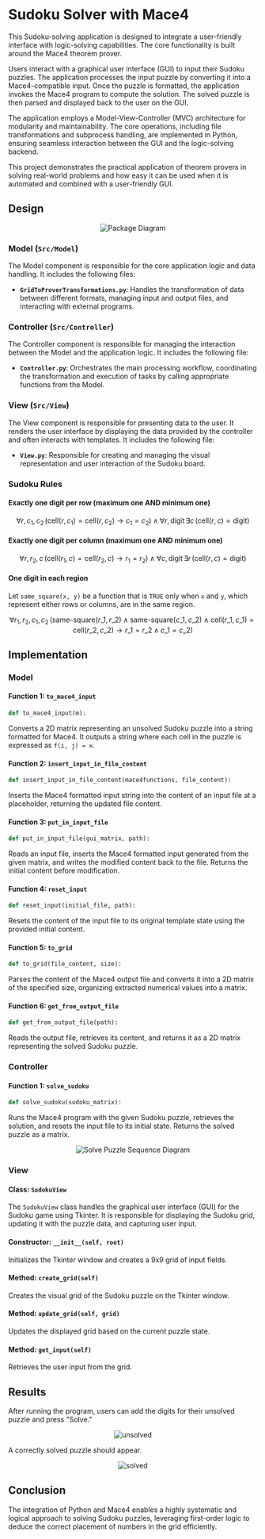 # Sudoku Solver with Mace4
This Sudoku-solving application is designed to integrate a user-friendly interface with logic-solving capabilities. The core functionality is built around the Mace4 theorem prover.

Users interact with a graphical user interface (GUI) to input their Sudoku puzzles. The application processes the input puzzle by converting it into a Mace4-compatible input. Once the puzzle is formatted, the application invokes the Mace4 program to compute the solution. The solved puzzle is then parsed and displayed back to the user on the GUI.

The application employs a Model-View-Controller (MVC) architecture for modularity and maintainability. The core operations, including file transformations and subprocess handling, are implemented in Python, ensuring seamless interaction between the GUI and the logic-solving backend.

This project demonstrates the practical application of theorem provers in solving real-world problems and how easy it can be used when it is automated and combined with a user-friendly GUI.

## Design

<div align="center">
  <img src="https://github.com/user-attachments/assets/ce8f0457-2bd4-484a-844a-4154ed80fa7e" alt="Package Diagram">
</div>

### Model (`Src/Model`)

The Model component is responsible for the core application logic and data handling. It includes the following files:

- **`GridToProverTransformations.py`**: Handles the transformation of data between different formats, managing input and output files, and interacting with external programs.

### Controller (`Src/Controller`)

The Controller component is responsible for managing the interaction between the Model and the application logic. It includes the following file:

- **`Controller.py`**: Orchestrates the main processing workflow, coordinating the transformation and execution of tasks by calling appropriate functions from the Model.

### View (`Src/View`)

The View component is responsible for presenting data to the user. It renders the user interface by displaying the data provided by the controller and often interacts with templates. It includes the following file:

- **`View.py`**: Responsible for creating and managing the visual representation and user interaction of the Sudoku board.

### Sudoku Rules

#### Exactly one digit per row (maximum one AND minimum one)

$$
\forall r, c_1, c_2 \,  \big( \text{cell}(r, c_1) = \text{cell}(r, c_2) \rightarrow c_1 = c_2 \big) \land \forall r, \text{digit} \, \exists c \,  \big( \text{cell}(r, c) = \text{digit} \big)
$$

#### Exactly one digit per column (maximum one AND minimum one)

$$
\forall r, r_2, c \,  \big( \text{cell}(r_1, c) = \text{cell}(r_2, c) \rightarrow r_1 = r_2 \big) \land \forall c, \text{digit} \, \exists r \,  \big( \text{cell}(r, c) = \text{digit} \big)
$$

#### One digit in each region

Let `same_square(x, y)` be a function that is `TRUE` only when `x` and `y`, which represent either rows or columns, are in the same region.

$$
\forall r_1, r_2, c_1, c_2 \, \big( \text{same-square}(r\_1, r\_2) \land \text{same-square}(c\_1, c\_2) \land \text{cell}(r\_1, c\_1) = \text{cell}(r\_2, c\_2) \rightarrow r\_1 = r\_2 \land c\_1 = c\_2 \big)
$$


## Implementation

### Model

#### Function 1: `to_mace4_input`

```python
def to_mace4_input(m):
```

Converts a 2D matrix representing an unsolved Sudoku puzzle into a string formatted for Mace4. It outputs a string where each cell in the puzzle is expressed as `f(i, j) = x`.

#### Function 2: `insert_input_in_file_content`

```python
def insert_input_in_file_content(mace4functions, file_content):
```

Inserts the Mace4 formatted input string into the content of an input file at a placeholder, returning the updated file content.

#### Function 3: `put_in_input_file`

```python
def put_in_input_file(gui_matrix, path):
```

Reads an input file, inserts the Mace4 formatted input generated from the given matrix, and writes the modified content back to the file. Returns the initial content before modification.

#### Function 4: `reset_input`

```python
def reset_input(initial_file, path):
```

Resets the content of the input file to its original template state using the provided initial content.

#### Function 5: `to_grid`

```python
def to_grid(file_content, size):
```

Parses the content of the Mace4 output file and converts it into a 2D matrix of the specified size, organizing extracted numerical values into a matrix.

#### Function 6: `get_from_output_file`

```python
def get_from_output_file(path):
```

Reads the output file, retrieves its content, and returns it as a 2D matrix representing the solved Sudoku puzzle.

### Controller

#### Function 1: `solve_sudoku`

```python
def solve_sudoku(sudoku_matrix):
```

Runs the Mace4 program with the given Sudoku puzzle, retrieves the solution, and resets the input file to its initial state. Returns the solved puzzle as a matrix.

<div align="center">
  <img src="https://github.com/user-attachments/assets/14f882ae-750d-41f1-a98f-16c1b0fd79fe" alt="Solve Puzzle Sequence Diagram">
</div>


### View

#### Class: `SudokuView`

The `SudokuView` class handles the graphical user interface (GUI) for the Sudoku game using Tkinter. It is responsible for displaying the Sudoku grid, updating it with the puzzle data, and capturing user input.

#### Constructor: `__init__(self, root)`

Initializes the Tkinter window and creates a 9x9 grid of input fields.

#### Method: `create_grid(self)`

Creates the visual grid of the Sudoku puzzle on the Tkinter window.

#### Method: `update_grid(self, grid)`

Updates the displayed grid based on the current puzzle state.

#### Method: `get_input(self)`

Retrieves the user input from the grid.

## Results

After running the program, users can add the digits for their unsolved puzzle and press "Solve."

<div align="center">
  <img src="https://github.com/user-attachments/assets/88f842ff-1a43-4861-a71c-0ebf7e5f7bb5" alt="unsolved">
</div>

A correctly solved puzzle should appear.

<div align="center">
  <img src="https://github.com/user-attachments/assets/aadf83cd-e183-48c0-9eca-f36cfe39ebf4" alt="solved">
</div>

## Conclusion

The integration of Python and Mace4 enables a highly systematic and logical approach to solving Sudoku puzzles, leveraging first-order logic to deduce the correct placement of numbers in the grid efficiently.
